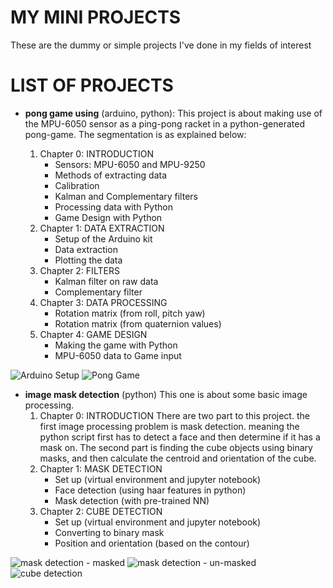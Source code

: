 # MY MINI PROJECTS
These are the dummy or simple projects I've done in my fields of interest

# LIST OF PROJECTS
 - **pong game using** (arduino, python): 
   This project is about making use of the MPU-6050 sensor as a ping-pong racket in a python-generated pong-game. The segmentation is as explained below: 

   1. Chapter 0: INTRODUCTION
      - Sensors: MPU-6050 and MPU-9250
      - Methods of extracting data 
      - Calibration 
      - Kalman and Complementary filters
      - Processing data with Python 
      - Game Design with Python 
   2. Chapter 1: DATA EXTRACTION
      - Setup of the Arduino kit
      - Data extraction 
      - Plotting the data
   3. Chapter 2: FILTERS
      - Kalman filter on raw data
      - Complementary filter
   4. Chapter 3: DATA PROCESSING
      - Rotation matrix (from roll, pitch yaw)
      - Rotation matrix (from quaternion values)
   5. Chapter 4: GAME DESIGN 
      - Making the game with Python 
      - MPU-6050 data to Game input

![Arduino Setup](https://i.postimg.cc/GcFZJ5TJ/setup.jpg)
![Pong Game](https://i.postimg.cc/Qtz6ChB7/game.png)
         
 - **image mask detection** (python)
   This one is about some basic image processing. 
   1. Chapter 0: INTRODUCTION 
      There are two part to this project. the first image processing problem is mask detection. meaning the python script first has to detect a face and then determine if it has a mask on. 
      The second part is finding the cube objects using binary masks, and then calculate the centroid and orientation of the cube.
   2. Chapter 1: MASK DETECTION 
      - Set up (virtual environment and jupyter notebook)
      - Face detection (using haar features in python)
      - Mask detection (with pre-trained NN)
   3. Chapter 2: CUBE DETECTION
      - Set up (virtual environment and jupyter notebook)
      - Converting to binary mask 
      - Position and orientation (based on the contour) 

![mask detection - masked](https://i.postimg.cc/3NXLvdfz/sample-3.jpg)
![mask detection - un-masked](https://i.postimg.cc/NjzxL6f5/sample-1.jpg)
![cube detection](https://i.postimg.cc/JhH5XsGK/pic1-centeroid.png)